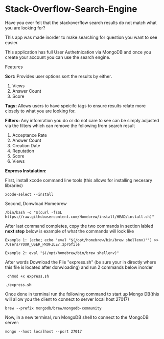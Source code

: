 # Stack-Overflow-Search-Engine
Have you ever felt that the stackoverflow search results do not match what you are looking for? 

This app was made inorder to make searching for question you want to see easier. 

This application has full User Authetnication via MongoDB and once you create your account you can use the search engine. 

Features

**Sort:** Provides user options sort the results by either. 

  1. Views
  2. Answer Count
  3. Score

**Tags:** Allows users to have speicifc tags to ensure results relate more closely to what you are looking for. 

**Filters:** Any infomration you do or do not care to see can be simply adjusted via the filters which can remove the following from search result 
  1. Acceptance Rate
  2. Answer Count
  3. Creation Date
  4. Reputation
  5. Score
  6. Views

**Express Instalation:**

First, install xcode command line tools (this allows for installing necesary libraries)

```xcode-select --install ```

Second, Donwload Homebrew 

``` /bin/bash -c "$(curl -fsSL https://raw.githubusercontent.com/Homebrew/install/HEAD/install.sh)" ```

After last command completes, copy the two commands in section labled **next step** below is example of what the commands will look like

```Example 1: (echo; echo 'eval "$(/opt/homebrew/bin/brew shellenv)"') >> /Users/YOUR_USER_PROFILE/.zprofile```

```Example 2: eval "$(/opt/homebrew/bin/brew shellenv)"```


After words Download the File "express.sh" (be sure your in directly where this file is located after donwloading) and run 2 commands below inorder 

``` chmod +x express.sh```


```./express.sh``` 

Once done in terminal run the following command to start up Mongo DB(this will allow you the client to connect to server local host 27017)

```brew --prefix mongodb/brew/mongodb-community ```

Now, in a new terminal, run MongoDB shell to connect to the MongoDB server:

```mongo --host localhost --port 27017 ```










  




